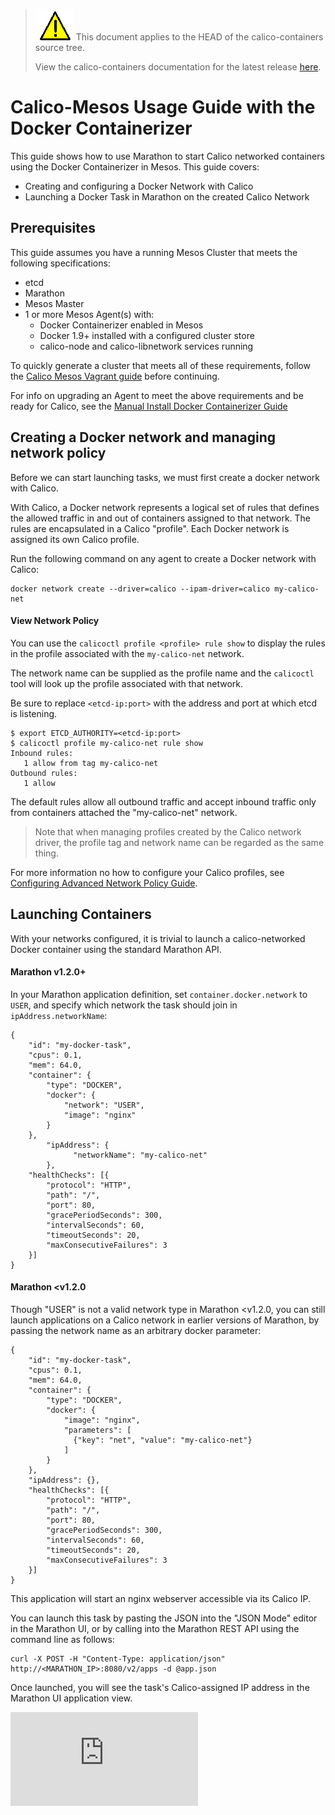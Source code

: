<!--- master only -->
> ![warning](../images/warning.png) This document applies to the HEAD of the calico-containers source tree.
>
> View the calico-containers documentation for the latest release [here](https://github.com/projectcalico/calico-containers/blob/v0.22.0/README.md).
<!--- else
> You are viewing the calico-containers documentation for release **release**.
<!--- end of master only -->

# Calico-Mesos Usage Guide with the Docker Containerizer

This guide shows how to use Marathon to start
Calico networked containers using the Docker
Containerizer in Mesos.  This guide covers:
-  Creating and configuring a Docker Network with Calico
-  Launching a Docker Task in Marathon on the created Calico Network

## Prerequisites
This guide assumes you have a running Mesos Cluster that meets the following specifications:

- etcd
- Marathon
- Mesos Master
- 1 or more Mesos Agent(s) with:
  - Docker Containerizer enabled in Mesos
  - Docker 1.9+ installed with a configured cluster store
  - calico-node and calico-libnetwork services running

To quickly generate a cluster that meets all of these requirements, follow the [Calico Mesos Vagrant guide](./Vagrant.md) before continuing.

For info on upgrading an Agent to meet the above requirements and be ready for Calico, see the [Manual Install Docker Containerizer Guide](ManualInstallCalicoDockerContainerizer.md)


## Creating a Docker network and managing network policy

Before we can start launching tasks, we must first create a docker network with Calico.

With Calico, a Docker network represents a logical set of rules that defines the
allowed traffic in and out of containers assigned to that network.  The rules
are encapsulated in a Calico "profile".  Each Docker network is assigned its
own Calico profile.

Run the following command on any agent to create a Docker network with Calico:
```
docker network create --driver=calico --ipam-driver=calico my-calico-net
```

#### View Network Policy

You can use the `calicoctl profile <profile> rule show` to display the
rules in the profile associated with the `my-calico-net` network.

The network name can be supplied as the profile name and the `calicoctl` tool
will look up the profile associated with that network.

Be sure to replace `<etcd-ip:port>` with the address and port at which etcd
is listening.
```
$ export ETCD_AUTHORITY=<etcd-ip:port>
$ calicoctl profile my-calico-net rule show
Inbound rules:
   1 allow from tag my-calico-net
Outbound rules:
   1 allow
```

The default rules allow all outbound traffic and accept inbound
traffic only from containers attached the "my-calico-net" network.

> Note that when managing profiles created by the Calico network driver, the
> profile tag and network name can be regarded as the same thing.

For more information no how to configure your Calico profiles, see [Configuring Advanced Network Policy Guide](../calico-with-docker/docker-network-plugin/AdvancedPolicy.md#configuring-the-network-policy).

## Launching Containers
With your networks configured, it is trivial to launch a calico-networked Docker container using the standard Marathon API.

#### Marathon v1.2.0+
In your Marathon application definition, set `container.docker.network` to `USER`, and specify which network the task should join in `ipAddress.networkName`:
```
{
    "id": "my-docker-task",
    "cpus": 0.1,
    "mem": 64.0,
    "container": {
        "type": "DOCKER",
        "docker": {
            "network": "USER",
            "image": "nginx"
        }
    },
		"ipAddress": {
			  "networkName": "my-calico-net"
		},
    "healthChecks": [{
        "protocol": "HTTP",
        "path": "/",
        "port": 80,
        "gracePeriodSeconds": 300,
        "intervalSeconds": 60,
        "timeoutSeconds": 20,
        "maxConsecutiveFailures": 3
    }]
}
```

#### Marathon <v1.2.0
Though "USER" is not a valid network type in Marathon <v1.2.0, you can still launch applications on a Calico network in earlier versions of Marathon, by passing the network name as an arbitrary docker parameter:
```
{
    "id": "my-docker-task",
    "cpus": 0.1,
    "mem": 64.0,
    "container": {
        "type": "DOCKER",
        "docker": {
            "image": "nginx",
            "parameters": [
              {"key": "net", "value": "my-calico-net"}
            ]
        }
    },
    "ipAddress": {},
    "healthChecks": [{
        "protocol": "HTTP",
        "path": "/",
        "port": 80,
        "gracePeriodSeconds": 300,
        "intervalSeconds": 60,
        "timeoutSeconds": 20,
        "maxConsecutiveFailures": 3
    }]
}
```

This application will start an nginx webserver accessible via its Calico IP.

You can launch this task by pasting the JSON into the "JSON Mode" editor in the Marathon UI, or by calling into the Marathon REST API
using the command line as follows:

	curl -X POST -H "Content-Type: application/json" http://<MARATHON_IP>:8080/v2/apps -d @app.json

Once launched, you will see the task's Calico-assigned IP address in the Marathon UI application view.

[![Analytics](https://calico-ga-beacon.appspot.com/UA-52125893-3/calico-containers/docs/mesos/UsageGuideDockerContainerizer.md?pixel)](https://github.com/igrigorik/ga-beacon)
